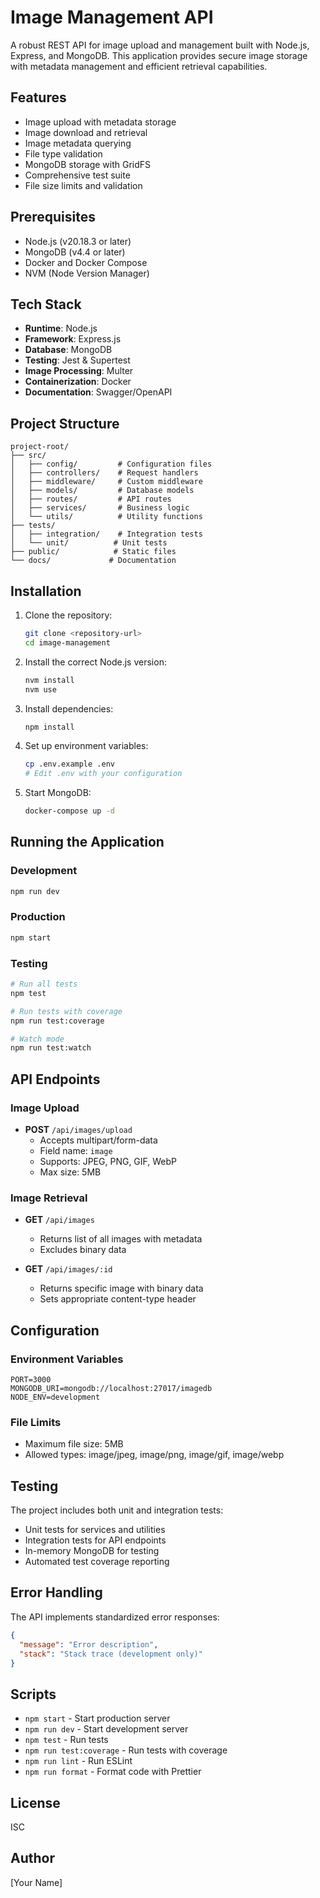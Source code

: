 # Image Management API

A robust REST API for image upload and management built with Node.js, Express, and MongoDB. This application provides secure image storage with metadata management and efficient retrieval capabilities.

## Features

- Image upload with metadata storage
- Image download and retrieval
- Image metadata querying
- File type validation
- MongoDB storage with GridFS
- Comprehensive test suite
- File size limits and validation

## Prerequisites

- Node.js (v20.18.3 or later)
- MongoDB (v4.4 or later)
- Docker and Docker Compose
- NVM (Node Version Manager)

## Tech Stack

- **Runtime**: Node.js
- **Framework**: Express.js
- **Database**: MongoDB
- **Testing**: Jest & Supertest
- **Image Processing**: Multer
- **Containerization**: Docker
- **Documentation**: Swagger/OpenAPI

## Project Structure

```
project-root/
├── src/
│   ├── config/         # Configuration files
│   ├── controllers/    # Request handlers
│   ├── middleware/     # Custom middleware
│   ├── models/         # Database models
│   ├── routes/         # API routes
│   ├── services/       # Business logic
│   └── utils/          # Utility functions
├── tests/
│   ├── integration/    # Integration tests
│   └── unit/          # Unit tests
├── public/            # Static files
└── docs/             # Documentation
```

## Installation

1. Clone the repository:

   ```bash
   git clone <repository-url>
   cd image-management
   ```

2. Install the correct Node.js version:

   ```bash
   nvm install
   nvm use
   ```

3. Install dependencies:

   ```bash
   npm install
   ```

4. Set up environment variables:

   ```bash
   cp .env.example .env
   # Edit .env with your configuration
   ```

5. Start MongoDB:

   ```bash
   docker-compose up -d
   ```

## Running the Application

### Development

```bash
npm run dev
```

### Production

```bash
npm start
```

### Testing

```bash
# Run all tests
npm test

# Run tests with coverage
npm run test:coverage

# Watch mode
npm run test:watch
```

## API Endpoints

### Image Upload

- **POST** `/api/images/upload`
  - Accepts multipart/form-data
  - Field name: `image`
  - Supports: JPEG, PNG, GIF, WebP
  - Max size: 5MB

### Image Retrieval

- **GET** `/api/images`

  - Returns list of all images with metadata
  - Excludes binary data

- **GET** `/api/images/:id`

  - Returns specific image with binary data
  - Sets appropriate content-type header

## Configuration

### Environment Variables

```env
PORT=3000
MONGODB_URI=mongodb://localhost:27017/imagedb
NODE_ENV=development
```

### File Limits

- Maximum file size: 5MB
- Allowed types: image/jpeg, image/png, image/gif, image/webp

## Testing

The project includes both unit and integration tests:

- Unit tests for services and utilities
- Integration tests for API endpoints
- In-memory MongoDB for testing
- Automated test coverage reporting

## Error Handling

The API implements standardized error responses:

```json
{
  "message": "Error description",
  "stack": "Stack trace (development only)"
}
```

## Scripts

- `npm start` - Start production server
- `npm run dev` - Start development server
- `npm test` - Run tests
- `npm run test:coverage` - Run tests with coverage
- `npm run lint` - Run ESLint
- `npm run format` - Format code with Prettier

## License

ISC

## Author

[Your Name]
